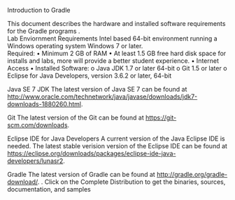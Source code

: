 Introduction to Gradle

This document describes the hardware and installed software requirements for the Gradle programs
.  
Lab Enviornment Requirements
Intel based 64-bit environment running a Windows operating system Windows 7 or later.  
Required:
•	Minimum 2 GB of RAM
•	At least 1.5 GB free hard disk space for installs and labs, more will provide a better student experience. 
•	Internet Access 
•	Installed Software: 
     o	Java JDK 1.7 or later 64-bit
     o	Git 1.5 or later
     o	Eclipse for Java Developers, version 3.6.2 or later, 64-bit

 
Java SE 7 JDK
The latest version of Java SE 7 can be found at http://www.oracle.com/technetwork/java/javase/downloads/jdk7-downloads-1880260.html. 

Git
The latest version of the Git can be found at https://git-scm.com/downloads.  

Eclipse IDE for Java Developers
A current version of the Java Eclipse IDE is needed.  The latest stable verision version of the Eclipse IDE can be found at https://eclipse.org/downloads/packages/eclipse-ide-java-developers/lunasr2.  

Gradle
The latest version of Gradle can be found at http://gradle.org/gradle-download/.  .  Click on the Complete Distribution to get the binaries, sources, documentation, and samples